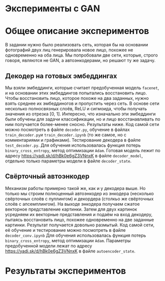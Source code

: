 # Эксперименты с GAN

# Общее описание экспериментов
В задании нужно было реализовать сеть, которая бы на основании фотографий двух лиц генерировала новое лицо, похожее не одновременно на оба лица. Мы попробовали две сети, которые, строго говоря, являются не GAN, а автоэнкодерами, но решают ту же задачу.

## Декодер на готовых эмбеддингах
Мы взяли эмбеддинги, которые считает предобученная модель `facenet`, и на основании этих эмбеддингов попытались восстановить лицо. Чтобы восстановить лицо, которое похоже на два заданных, нужно взять среднее их эмбеддиногов и пропустить через сеть. В основе сети несколько полносвязных слоёв, ReLU и сигмоида, чтобы получать значения из отрезка [0, 1].
Интересно, что изначально эти эмбеддинги были обучены для задачи классификации, но и лицо восстанавливать по ним получается более-менее сносно. Результаты ниже. 
Код самой сети можно посмотреть в файле `decoder.py`, обучение в файлах `train_decoder.py`и `train_decoder.ipynb` (то же самое, но с комментариями и графиками). Тестирование декодера в файле `test_decoder.py`. 
Для обучения использовалась функция потерь `binary_cross_entropy`, метод оптимизации `Adam`.
Готовая модель лежит по адресу https://yadi.sk/d/hBk0e6gZ3VNnxK в файле `decoder_model`, отдельно только параметры модели в файле `decoder_state`.


## Свёрточный автоэнкодер
Механизм работы примерно такой же, как и у декодера выше. Но только мы строим полноценный автоэнкодер из энкодера (несколько свёрточных слоёв с пуллингом) и декордера (столкьо же свёрточных слоёв с апсемплингом). На выходе энкодера получаем сжатое векторное представление картинки. Затем для двух картинок усредняем их векторные представления и подаём на вход декодеру, пытаясь восстановить лицо, похожее одновременно на две заданные картинки. Результат получается довольно размытый. 
Код самой сети, её обучение и тестирование можно посмотреть в файле `decoder_conv.ipynb`
Для обучения использовалась функция потерь `binary_cross_entropy`, метод оптимизации `Adam`.
Параметры предобученной модели лежат по адресу https://yadi.sk/d/hBk0e6gZ3VNnxK в файле `autoencoder_state`.

# Результаты экспериментов
